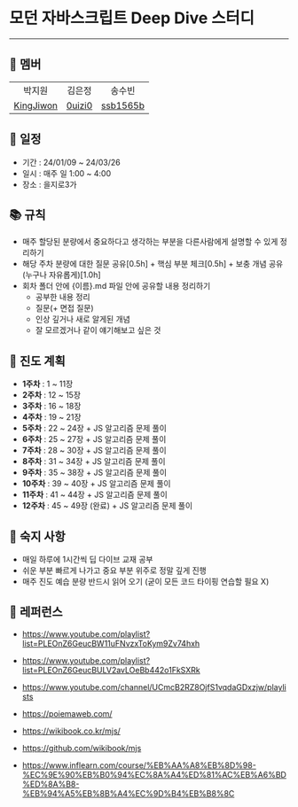 # **모던 자바스크립트 Deep Dive 스터디**

---

## 👬 멤버

<table>
   <tr align="center">
    <td>박지원</td>
    <td>김은정</td>
    <td>송수빈</td>
   </tr>
   <tr align="center">
      <td><a href= 'https://github.com/KingJiwon'>KingJiwon</a></td>
      <td><a href= 'https://github.com/0uizi0'>0uizi0</a></td>
      <td><a href='https://github.com/ssb1565b'>ssb1565b</a></td>
   </tr>
</table>

## 🧭 일정

- 기간 : 24/01/09 ~ 24/03/26
- 일시 : 매주 일 1:00 ~ 4:00
- 장소 : 을지로3가

## 📚 규칙

- 매주 할당된 분량에서 중요하다고 생각하는 부분을 다른사람에게 설명할 수 있게 정리하기
- 해당 주차 분량에 대한 질문 공유[0.5h] + 핵심 부분 체크[0.5h] + 보충 개념 공유 (누구나 자유롭게)[1.0h]
- 회차 폴더 안에 {이름}.md 파일 안에 공유할 내용 정리하기
  - 공부한 내용 정리
  - 질문(+ 면접 질문)
  - 인상 깊거나 새로 알게된 개념
  - 잘 모르겠거나 같이 얘기해보고 싶은 것

## 📆 진도 계획

- **1주차** : 1 ~ 11장
- **2주차** : 12 ~ 15장
- **3주차** : 16 ~ 18장
- **4주차** : 19 ~ 21장
- **5주차** : 22 ~ 24장 + JS 알고리즘 문제 풀이
- **6주차** : 25 ~ 27장 + JS 알고리즘 문제 풀이
- **7주차** : 28 ~ 30장 + JS 알고리즘 문제 풀이
- **8주차** : 31 ~ 34장 + JS 알고리즘 문제 풀이
- **9주차** : 35 ~ 38장 + JS 알고리즘 문제 풀이
- **10주차** : 39 ~ 40장 + JS 알고리즘 문제 풀이
- **11주차** : 41 ~ 44장 + JS 알고리즘 문제 풀이
- **12주차** : 45 ~ 49장 (완료) + JS 알고리즘 문제 풀이

## 🚥 숙지 사항

- 매일 하루에 1시간씩 딥 다이브 교재 공부
- 쉬운 부분 빠르게 나가고 중요 부분 위주로 정말 깊게 진행
- 매주 진도 예습 분량 반드시 읽어 오기 (굳이 모든 코드 타이핑 연습할 필요 X)

## 📎 레퍼런스

- https://www.youtube.com/playlist?list=PLEOnZ6GeucBW11uFNvzxToKym9Zv74hxh

- https://www.youtube.com/playlist?list=PLEOnZ6GeucBULV2avLOeBb442o1FkSXRk

- https://www.youtube.com/channel/UCmcB2RZ8OjfS1vqdaGDxzjw/playlists

- https://poiemaweb.com/

- https://wikibook.co.kr/mjs/

- https://github.com/wikibook/mjs

- https://www.inflearn.com/course/%EB%AA%A8%EB%8D%98-%EC%9E%90%EB%B0%94%EC%8A%A4%ED%81%AC%EB%A6%BD%ED%8A%B8-%EB%94%A5%EB%8B%A4%EC%9D%B4%EB%B8%8C
